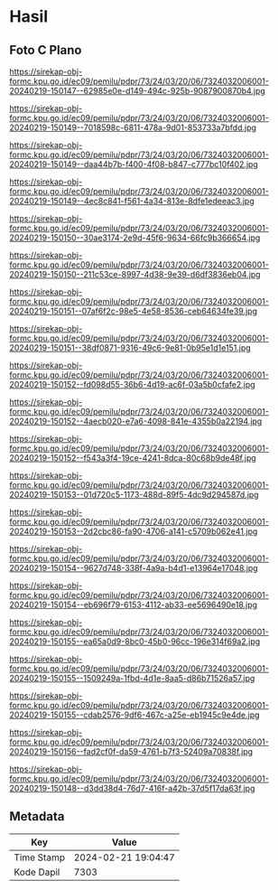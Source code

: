 # Hasil

## Foto C Plano

https://sirekap-obj-formc.kpu.go.id/ec09/pemilu/pdpr/73/24/03/20/06/7324032006001-20240219-150147--62985e0e-d149-494c-925b-9087900870b4.jpg

https://sirekap-obj-formc.kpu.go.id/ec09/pemilu/pdpr/73/24/03/20/06/7324032006001-20240219-150149--7018598c-6811-478a-9d01-853733a7bfdd.jpg

https://sirekap-obj-formc.kpu.go.id/ec09/pemilu/pdpr/73/24/03/20/06/7324032006001-20240219-150149--daa44b7b-f400-4f08-b847-c777bc10f402.jpg

https://sirekap-obj-formc.kpu.go.id/ec09/pemilu/pdpr/73/24/03/20/06/7324032006001-20240219-150149--4ec8c841-f561-4a34-813e-8dfe1edeeac3.jpg

https://sirekap-obj-formc.kpu.go.id/ec09/pemilu/pdpr/73/24/03/20/06/7324032006001-20240219-150150--30ae3174-2e9d-45f6-9634-66fc9b366654.jpg

https://sirekap-obj-formc.kpu.go.id/ec09/pemilu/pdpr/73/24/03/20/06/7324032006001-20240219-150150--211c53ce-8997-4d38-9e39-d6df3836eb04.jpg

https://sirekap-obj-formc.kpu.go.id/ec09/pemilu/pdpr/73/24/03/20/06/7324032006001-20240219-150151--07af6f2c-98e5-4e58-8536-ceb64634fe39.jpg

https://sirekap-obj-formc.kpu.go.id/ec09/pemilu/pdpr/73/24/03/20/06/7324032006001-20240219-150151--38df0871-9316-49c6-9e81-0b95e1d1e151.jpg

https://sirekap-obj-formc.kpu.go.id/ec09/pemilu/pdpr/73/24/03/20/06/7324032006001-20240219-150152--fd098d55-36b6-4d19-ac6f-03a5b0cfafe2.jpg

https://sirekap-obj-formc.kpu.go.id/ec09/pemilu/pdpr/73/24/03/20/06/7324032006001-20240219-150152--4aecb020-e7a6-4098-841e-4355b0a22194.jpg

https://sirekap-obj-formc.kpu.go.id/ec09/pemilu/pdpr/73/24/03/20/06/7324032006001-20240219-150152--f543a3f4-19ce-4241-8dca-80c68b9de48f.jpg

https://sirekap-obj-formc.kpu.go.id/ec09/pemilu/pdpr/73/24/03/20/06/7324032006001-20240219-150153--01d720c5-1173-488d-89f5-4dc9d294587d.jpg

https://sirekap-obj-formc.kpu.go.id/ec09/pemilu/pdpr/73/24/03/20/06/7324032006001-20240219-150153--2d2cbc86-fa90-4706-a141-c5709b062e41.jpg

https://sirekap-obj-formc.kpu.go.id/ec09/pemilu/pdpr/73/24/03/20/06/7324032006001-20240219-150154--9627d748-338f-4a9a-b4d1-e13964e17048.jpg

https://sirekap-obj-formc.kpu.go.id/ec09/pemilu/pdpr/73/24/03/20/06/7324032006001-20240219-150154--eb696f79-6153-4112-ab33-ee5696490e18.jpg

https://sirekap-obj-formc.kpu.go.id/ec09/pemilu/pdpr/73/24/03/20/06/7324032006001-20240219-150155--ea65a0d9-8bc0-45b0-96cc-196e314f69a2.jpg

https://sirekap-obj-formc.kpu.go.id/ec09/pemilu/pdpr/73/24/03/20/06/7324032006001-20240219-150155--1509249a-1fbd-4d1e-8aa5-d86b71526a57.jpg

https://sirekap-obj-formc.kpu.go.id/ec09/pemilu/pdpr/73/24/03/20/06/7324032006001-20240219-150155--cdab2576-9df6-467c-a25e-eb1945c9e4de.jpg

https://sirekap-obj-formc.kpu.go.id/ec09/pemilu/pdpr/73/24/03/20/06/7324032006001-20240219-150156--fad2cf0f-da59-4761-b7f3-52409a70838f.jpg

https://sirekap-obj-formc.kpu.go.id/ec09/pemilu/pdpr/73/24/03/20/06/7324032006001-20240219-150148--d3dd38d4-76d7-416f-a42b-37d5f17da63f.jpg


## Metadata

| Key        | Value               |
| ---------- | ------------------- |
| Time Stamp | 2024-02-21 19:04:47 |
| Kode Dapil | 7303                |



